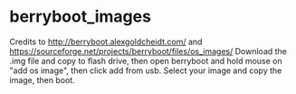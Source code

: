 # berryboot_images
Credits to http://berryboot.alexgoldcheidt.com/ and https://sourceforge.net/projects/berryboot/files/os_images/
Download the .img file and copy to flash drive, then open berryboot and hold mouse on "add os image", then click add from usb. Select your image and copy the image, then boot.
